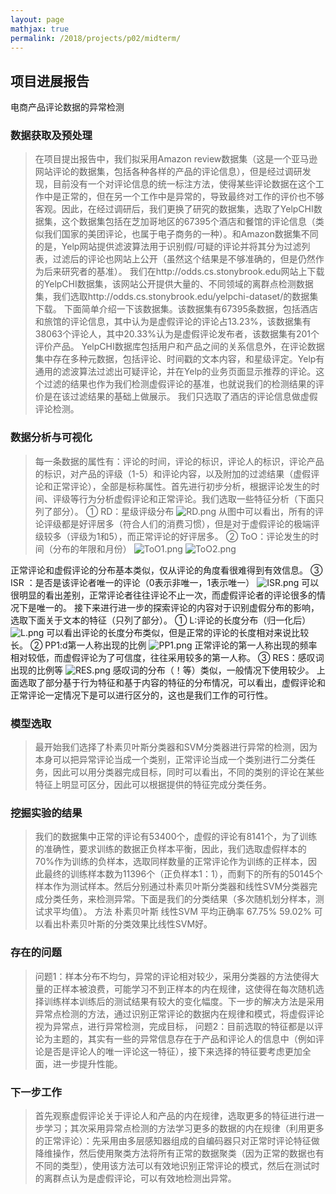 ```yaml
---
layout: page
mathjax: true
permalink: /2018/projects/p02/midterm/
---
```


## 项目进展报告
电商产品评论数据的异常检测
### 数据获取及预处理

>在项目提出报告中，我们拟采用Amazon review数据集（这是一个亚马逊网站评论的数据集，包括各种各样的产品的评论信息），但是经过调研发现，目前没有一个对评论信息的统一标注方法，使得某些评论数据在这个工作中是正常的，但在另一个工作中是异常的，导致最终对工作的评价也不够客观。因此，在经过调研后，我们更换了研究的数据集，选取了YelpCHI数据集，这个数据集包括在芝加哥地区的67395个酒店和餐馆的评论信息（类似我们国家的美团评论，也属于电子商务的一种）。和Amazon数据集不同的是，Yelp网站提供滤波算法用于识别假/可疑的评论并将其分为过滤列表，过滤后的评论也网站上公开（虽然这个结果是不够准确的，但是仍然作为后来研究者的基准）。
我们在http://odds.cs.stonybrook.edu网站上下载的YelpCHI数据集，该网站公开提供大量的、不同领域的离群点检测数据集，我们选取http://odds.cs.stonybrook.edu/yelpchi-dataset/的数据集下载。
	下面简单介绍一下该数据集。该数据集有67395条数据，包括酒店和旅馆的评论信息，其中认为是虚假评论的评论占13.23%，该数据集有38063个评论人，其中20.33%认为是虚假评论发布者，该数据集有201个评价产品。
YelpCHI数据库包括用户和产品之间的关系信息外，在评论数据集中存在多种元数据，包括评论、时间戳的文本内容，和星级评定。Yelp有通用的滤波算法过滤出可疑评论，并在Yelp的业务页面显示推荐的评论。这个过滤的结果也作为我们检测虚假评论的基准，也就说我们的检测结果的评价是在该过滤结果的基础上做展示。
我们只选取了酒店的评论信息做虚假评论检测。


### 数据分析与可视化

>每一条数据的属性有：评论的时间，评论的标识，评论人的标识，评论产品的标识，对产品的评级（1-5）和评论内容，以及附加的过滤结果（虚假评论和正常评论），全部是标称属性。首先进行初步分析，根据评论发生的时间、评级等行为分析虚假评论和正常评论。我们选取一些特征分析（下面只列了部分）。
①	RD：星级评级分布
 ![RD.png](https://github.com/2120171054/bitdm.github.io/blob/master/2018/projects/P03/image/RD.png)
从图中可以看出，所有的评论评级都是好评居多（符合人们的消费习惯），但是对于虚假评论的极端评级较多（评级为1和5），而正常评论的好评居多。
②	ToO：评论发生的时间（分布的年限和月份）
![ToO1.png](https://github.com/2120171054/bitdm.github.io/blob/master/2018/projects/P03/image/ToO1.png)
![ToO2.png](https://github.com/2120171054/bitdm.github.io/blob/master/2018/projects/P03/image/ToO2.png)
 
正常评论和虚假评论的分布基本类似，仅从评论的角度看很难得到有效信息。
③	ISR ：是否是该评论者唯一的评论（0表示非唯一，1表示唯一）
![ISR.png](https://github.com/2120171054/bitdm.github.io/blob/master/2018/projects/P03/image/ISR.png)
可以很明显的看出差别，正常评论者往往评论不止一次，而虚假评论者的评论很多的情况下是唯一的。
接下来进行进一步的探索评论的内容对于识别虚假分布的影响，选取下面关于文本的特征（只列了部分）。
①	L:评论的长度分布（归一化后）
![L.png](https://github.com/2120171054/bitdm.github.io/blob/master/2018/projects/P03/image/L.png)
可以看出评论的长度分布类似，但是正常的评论的长度相对来说比较长。
②	PP1:d第一人称出现的比例
![PP1.png](https://github.com/2120171054/bitdm.github.io/blob/master/2018/projects/P03/image/PP1.png)
正常评论的第一人称出现的频率相对较低，而虚假评论为了可信度，往往采用较多的第一人称。
③	RES：感叹词出现的比例等
![RES.png](https://github.com/2120171054/bitdm.github.io/blob/master/2018/projects/P03/image/RES.png)
感叹词的分布（！等）类似，一般情况下使用较少。
上面选取了部分基于行为特征和基于内容的特征的分布情况，可以看出，虚假评论和正常评论一定情况下是可以进行区分的，这也是我们工作的可行性。

### 模型选取

> 最开始我们选择了朴素贝叶斯分类器和SVM分类器进行异常的检测，因为本身可以把异常评论当成一个类别，正常评论当成一个类别进行二分类任务，因此可以用分类器完成目标，同时可以看出，不同的类别的评论在某些特征上明显可区分，因此可以根据提供的特征完成分类任务。
### 挖掘实验的结果

> 我们的数据集中正常的评论有53400个，虚假的评论有8141个，为了训练的准确性，要求训练的数据正负样本平衡，因此，我们选取虚假样本的70%作为训练的负样本，选取同样数量的正常评论作为训练的正样本，因此最终的训练样本数为11396个（正负样本1：1），而剩下的所有的50145个样本作为测试样本。然后分别通过朴素贝叶斯分类器和线性SVM分类器完成分类任务，来检测异常。下面是我们的分类结果（多次随机划分样本，测试求平均值）。
方法	朴素贝叶斯	线性SVM
平均正确率	67.75%	59.02%
可以看出朴素贝叶斯的分类效果比线性SVM好。


### 存在的问题

> 问题1：样本分布不均匀，异常的评论相对较少，采用分类器的方法使得大量的正样本被浪费，可能学习不到正样本的内在规律，这使得在每次随机选择训练样本训练后的测试结果有较大的变化幅度。下一步的解决方法是采用异常点检测的方法，通过识别正常评论的数据内在规律和模式，将虚假评论视为异常点，进行异常检测，完成目标，
问题2：目前选取的特征都是以评论为主题的，其实有一些的异常信息存在于产品和评论人的信息中（例如评论是否是评论人的唯一评论这一特征），接下来选择的特征要考虑更加全面，进一步提升性能。


### 下一步工作

> 首先观察虚假评论关于评论人和产品的内在规律，选取更多的特征进行进一步学习；其次采用异常点检测的方法学习更多的数据的内在规律（利用更多的正常评论）：先采用由多层感知器组成的自编码器只对正常时评论特征做降维操作，然后使用聚类方法将所有正常的数据聚类（因为正常的数据也有不同的类型），使用该方法可以有效地识别正常评论的模式，然后在测试时的离群点认为是虚假评论，可以有效地检测出异常。
